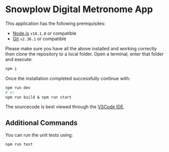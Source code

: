 # Snowplow Digital Metronome App

This application has the following prerequisites:

- [Node.js](https://nodejs.org/en/download/) `v18.1.0` or compatible
- [Git](https://git-scm.com/downloads) `v2.36.1` or compatible

Please make sure you have all the above installed and working correctly then clone the repository to a local folder. Open a terminal, enter that folder and execute:

```bash
npm i
```
Once the installation completed successfully continue with:
```bash
npm run dev
# or
npm run build & npm run start
```

The sourcecode is best viewed through the [VSCode IDE](https://code.visualstudio.com/).

## Additional Commands

You can run the unit tests using:

```bash
npm run test
```